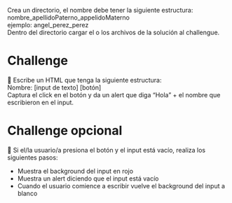Crea un directorio, el nombre debe tener la siguiente estructura:  
nombre_apellidoPaterno_appelidoMaterno  
ejemplo: angel_perez_perez  
Dentro del directorio cargar el o los archivos de la solución al challengue.

# Challenge
📝 Escribe un HTML que tenga la siguiente estructura:  
Nombre: [input de texto] [botón]  
Captura el click en el botón y da un alert que diga “Hola” + el nombre que escribieron en el input.

# Challenge opcional
📝 Si el/la usuario/a presiona el botón y el input está vacío, realiza los siguientes pasos:  
- Muestra el background del input en rojo  
- Muestra un alert diciendo que el input está vacío  
- Cuando el usuario comience a escribir vuelve el background del input a blanco  
